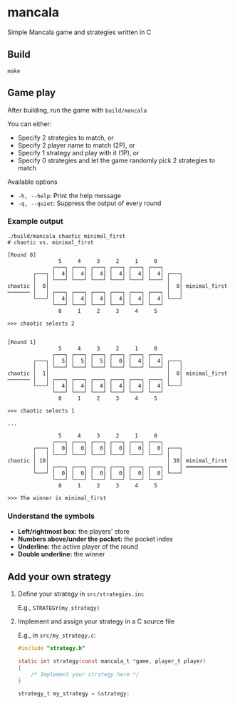# mancala
Simple Mancala game and strategies written in C

## Build

```
make
```

## Game play

After building, run the game with `build/mancala`

You can either:

- Specify 2 strategies to match, or
- Specify 2 player name to match (2P), or
- Specify 1 strategy and play with it (1P), or
- Specify 0 strategies and let the game randomly pick 2 strategies to match

Available options

- `-h, --help`: Print the help message
- `-q, --quiet`: Suppress the output of every round

### Example output

```
./build/mancala chaotic minimal_first
# chaotic vs. minimal_first

[Round 0]
                5     4     3     2     1     0   
              ┌───┐ ┌───┐ ┌───┐ ┌───┐ ┌───┐ ┌───┐ 
        ┌───┐ │  4│ │  4│ │  4│ │  4│ │  4│ │  4│ ┌───┐ 
        │   │ └───┘ └───┘ └───┘ └───┘ └───┘ └───┘ │   │ 
chaotic │  0│                                     │  0│ minimal_first
─────── │   │ ┌───┐ ┌───┐ ┌───┐ ┌───┐ ┌───┐ ┌───┐ │   │ 
        └───┘ │  4│ │  4│ │  4│ │  4│ │  4│ │  4│ └───┘ 
              └───┘ └───┘ └───┘ └───┘ └───┘ └───┘ 
                0     1     2     3     4     5   

>>> chaotic selects 2


[Round 1]
                5     4     3     2     1     0   
              ┌───┐ ┌───┐ ┌───┐ ┌───┐ ┌───┐ ┌───┐ 
        ┌───┐ │  5│ │  5│ │  5│ │  0│ │  4│ │  4│ ┌───┐ 
        │   │ └───┘ └───┘ └───┘ └───┘ └───┘ └───┘ │   │ 
chaotic │  1│                                     │  0│ minimal_first
─────── │   │ ┌───┐ ┌───┐ ┌───┐ ┌───┐ ┌───┐ ┌───┐ │   │ 
        └───┘ │  4│ │  4│ │  4│ │  4│ │  4│ │  4│ └───┘ 
              └───┘ └───┘ └───┘ └───┘ └───┘ └───┘ 
                0     1     2     3     4     5   

>>> chaotic selects 1

...

                5     4     3     2     1     0   
              ┌───┐ ┌───┐ ┌───┐ ┌───┐ ┌───┐ ┌───┐ 
        ┌───┐ │  0│ │  0│ │  0│ │  0│ │  0│ │  0│ ┌───┐ 
        │   │ └───┘ └───┘ └───┘ └───┘ └───┘ └───┘ │   │ 
chaotic │ 18│                                     │ 30│ minimal_first
        │   │ ┌───┐ ┌───┐ ┌───┐ ┌───┐ ┌───┐ ┌───┐ │   │ ═════════════
        └───┘ │  0│ │  0│ │  0│ │  0│ │  0│ │  0│ └───┘ 
              └───┘ └───┘ └───┘ └───┘ └───┘ └───┘ 
                0     1     2     3     4     5   

>>> The winner is minimal_first

```

### Understand the symbols

- **Left/rightmost box:** the players' store
- **Numbers above/under the pocket:** the pocket index
- **Underline:** the active player of the round
- **Double underline:** the winner

## Add your own strategy

1. Define your strategy in `src/strategies.inc`

    E.g., `STRATEGY(my_strategy)`

2. Implement and assign your strategy in a C source file

    E.g., in `src/my_strategy.c`:
    ```c
    #include "strategy.h"

    static int strategy(const mancala_t *game, player_t player)
    {
        /* Implement your strategy here */
    }

    strategy_t my_strategy = &strategy;
    ```
